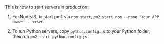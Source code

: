 This is how to start servers in production:

1. For NodeJS, to start pm2 via `npm start`, `pm2 start npm --name "Your APP Name" -- start`.

2. To run Python servers, copy `python.config.js` to your Python folder, then run `pm2 start python.config.js`.